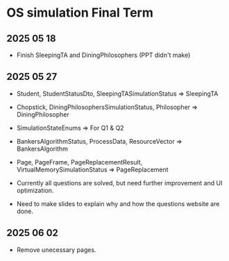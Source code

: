 # OS simulation Final Term

## 2025 05 18 

- Finish SleepingTA and DiningPhilosophers (PPT didn't make)

## 2025 05 27

- Student, StudentStatusDto, SleepingTASimulationStatus => SleepingTA
- Chopstick, DiningPhilosophersSimulationStatus, Philosopher => DiningPhilosopher
- SimulationStateEnums => For Q1 & Q2
- BankersAlgorithmStatus, ProcessData, ResourceVector => BankersAlgorithm
- Page, PageFrame, PageReplacementResult, VirtualMemorySimulationStatus => PageReplacement

- Currently all questions are solved, but need further improvement and UI optimization.
- Need to make slides to explain why and how the questions website are done.

## 2025 06 02

- Remove unecessary pages.